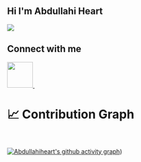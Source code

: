 ## Hi I'm Abdullahi Heart  </hr>
<img  align="center"  src="https://github-readme-stats.vercel.app/api?username=abdullahiheart&show_icons=true&theme=dracula" />

## Connect with me
   <a href="https://twitter.com/AbdulahHeart">
    <img width="60px" src="https://www.vectorlogo.zone/logos/twitter/twitter-official.svg" />
  </a>&ensp;


# 📈 Contribution Graph 
<br />

[![Abdullahiheart's github activity graph](https://github-readme-activity-graph.cyclic.app/graph?username=abdullahiheart&bg_color=0d1117&color=#FFFFFF&line=3b3b3b&point=3e3c3c&area=true&hide_border=true)](https:/github.com/abdullahiheart))
